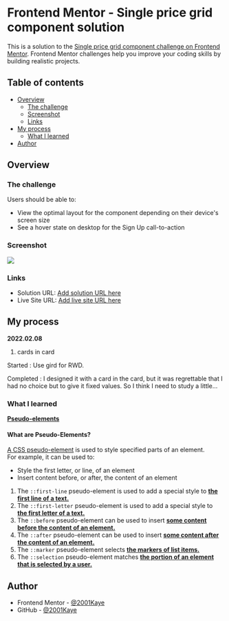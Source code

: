 # Frontend Mentor - Single price grid component solution

This is a solution to the [Single price grid component challenge on Frontend Mentor](https://www.frontendmentor.io/challenges/single-price-grid-component-5ce41129d0ff452fec5abbbc). Frontend Mentor challenges help you improve your coding skills by building realistic projects. 

## Table of contents

- [Overview](#overview)
  - [The challenge](#the-challenge)
  - [Screenshot](#screenshot)
  - [Links](#links)
- [My process](#my-process)
  - [What I learned](#what-i-learned)
- [Author](#author)

## Overview

### The challenge

Users should be able to:

- View the optimal layout for the component depending on their device's screen size
- See a hover state on desktop for the Sign Up call-to-action

### Screenshot

![](./screenshot.jpg)

### Links

- Solution URL: [Add solution URL here](https://your-solution-url.com)
- Live Site URL: [Add live site URL here](https://your-live-site-url.com)

## My process

**2022.02.08**
   
1. cards in card
   
Started : Use gird for RWD.
   
Completed : I designed it with a card in the card, but it was regrettable that I had no choice but to give it fixed values. So I think I need to study a little...

### What I learned

[**Pseudo-elements**](https://www.w3schools.com/css/css_pseudo_elements.asp)   
#### What are Pseudo-Elements?
<ins>A CSS pseudo-element</ins> is used to style specified parts of an element.   
For example, it can be used to:
- Style the first letter, or line, of an element
- Insert content before, or after, the content of an element

1. The `::first-line` pseudo-element is used to add a special style to <ins>**the first line of a text.**</ins>
2. The `::first-letter` pseudo-element is used to add a special style to <ins>**the first letter of a text.**</ins>
3. The `::before` pseudo-element can be used to insert <ins>**some content before the content of an element.**</ins>
4. The `::after` pseudo-element can be used to insert <ins>**some content after the content of an element.**</ins>
5. The `::marker` pseudo-element selects <ins>**the markers of list items.**</ins>
6. The `::selection` pseudo-element matches <ins>**the portion of an element that is selected by a user.**</ins>

## Author

- Frontend Mentor - [@2001Kaye](https://www.frontendmentor.io/profile/jhan117)
- GitHub - [@2001Kaye](https://github.com/jhan117)